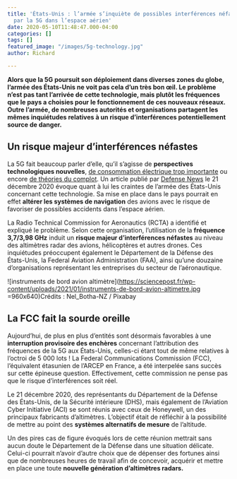 ```yaml
---
title: 'États-Unis : l’armée s’inquiète de possibles interférences néfastes causées
  par la 5G dans l’espace aérien'
date: 2020-05-10T11:48:47.000-04:00
categories: []
tags: []
featured_image: "/images/5g-technology.jpg"
author: Richard

---
```

**Alors que la 5G poursuit son déploiement dans diverses zones du globe, l’armée des États-Unis ne voit pas cela d’un très bon œil. Le problème n’est pas tant l’arrivée de cette technologie, mais plutôt les fréquences que le pays a choisies pour le fonctionnement de ces nouveaux réseaux. Outre l’armée, de nombreuses autorités et organisations partagent les mêmes inquiétudes relatives à un risque d’interférences potentiellement source de danger.**

## Un risque majeur d’interférences néfastes

La 5G fait beaucoup parler d’elle, qu’il s’agisse de **perspectives technologiques nouvelles**, [de consommation électrique trop importante](https://sciencepost.fr/en-raison-dune-trop-forte-consommation-la-chine-met-ses-installations-5g-en-veille-durant-la-nuit/) ou encore [de théories du complot](https://sciencepost.fr/pourquoi-des-militants-detruisent-des-equipements-5g-en-raison-de-la-pandemie-de-covid-19/). Un article publié par [Defense News](https://www.defensenews.com/2020/12/21/the-military-is-scrambling-to-understand-the-aviation-crash-risk-from-a-new-5g-sale/) le 21 décembre 2020 évoque quant à lui les craintes de l’armée des États-Unis concernant cette technologie. Sa mise en place dans le pays pourrait en effet **altérer les systèmes de navigation** des avions avec le risque de favoriser de possibles accidents dans l’espace aérien.

La Radio Technical Commission for Aeronautics (RCTA) a identifié et expliqué le problème. Selon cette organisation, l’utilisation de la **fréquence 3,7/3,98 GHz** induit un **risque majeur d’interférences néfastes** au niveau des altimètres radar des avions, hélicoptères et autres drones. Ces inquiétudes préoccupent également le Département de la Défense des États-Unis, la Federal Aviation Administration (FAA), ainsi qu’une douzaine d’organisations représentant les entreprises du secteur de l’aéronautique.

![instruments de bord avion altimètre](https://sciencepost.fr/wp-content/uploads/2021/01/instruments-de-bord-avion-altimetre.jpg =960x640)Crédits : Nel_Botha-NZ / Pixabay

## La FCC fait la sourde oreille

Aujourd’hui, de plus en plus d’entités sont désormais favorables à une **interruption provisoire des enchères** concernant l’attribution des fréquences de la 5G aux États-Unis, celles-ci étant tout de même relatives à l’octroi de 5 000 lots ! La Federal Communications Commission (FCC), l’équivalent étasunien de l’ARCEP en France, a été interpelée sans succès sur cette épineuse question. Effectivement, cette commission ne pense pas que le risque d’interférences soit réel.

Le 21 décembre 2020, des représentants du Département de la Défense des États-Unis, de la Sécurité intérieure (DHS), mais également de l’Aviation Cyber Initiative (ACI) se sont réunis avec ceux de Honeywell, un des principaux fabricants d’altimètres. L’objectif était de réfléchir à la possibilité de mettre au point des **systèmes alternatifs de mesure** de l’altitude.

Un des pires cas de figure évoqués lors de cette réunion mettrait sans aucun doute le Département de la Défense dans une situation délicate. Celui-ci pourrait n’avoir d’autre choix que de dépenser des fortunes ainsi que de nombreuses heures de travail afin de concevoir, acquérir et mettre en place une toute **nouvelle génération d’altimètres radars.**